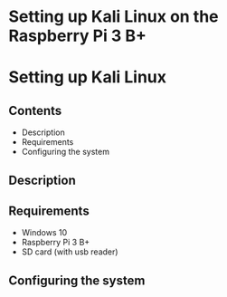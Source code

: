 # Setting up Kali Linux on the Raspberry Pi 3 B+

# Setting up Kali Linux

## Contents

- Description
- Requirements
- Configuring the system

## Description

## Requirements

- Windows 10
- Raspberry Pi 3 B+
- SD card (with usb reader)

## Configuring the system
